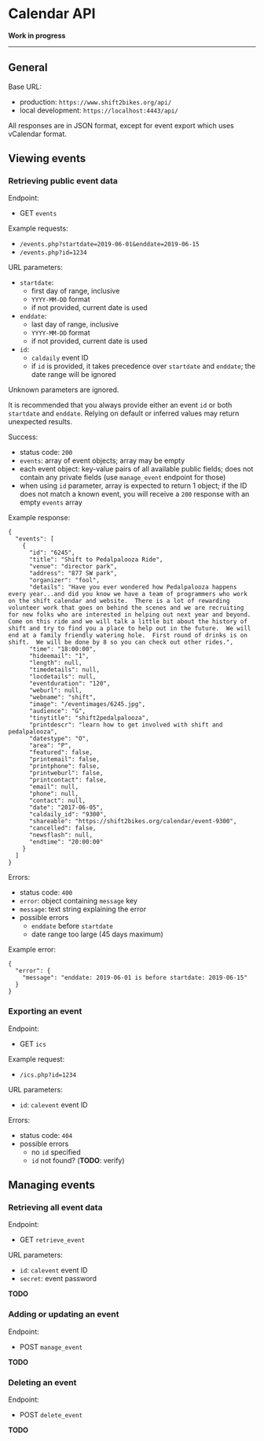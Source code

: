 # Calendar API

**Work in progress**

----

## General

Base URL:
* production: `https://www.shift2bikes.org/api/`
* local development: `https://localhost:4443/api/`

All responses are in JSON format, except for event export which uses vCalendar format.

## Viewing events

### Retrieving public event data

Endpoint:
* GET `events`

Example requests:
* `/events.php?startdate=2019-06-01&enddate=2019-06-15`
* `/events.php?id=1234`

URL parameters:
* `startdate`:
  * first day of range, inclusive
  * `YYYY-MM-DD` format
  * if not provided, current date is used
* `enddate`:
  * last day of range, inclusive
  * `YYYY-MM-DD` format
  * if not provided, current date is used
* `id`:
  * `caldaily` event ID
  * if `id` is provided, it takes precedence over `startdate` and `enddate`; the date range will be ignored

Unknown parameters are ignored.

It is recommended that you always provide either an event `id` or both `startdate` and `enddate`. Relying on default or inferred values may return unexpected results.

Success:
* status code: `200`
* `events`: array of event objects; array may be empty
* each event object: key-value pairs of all available public fields; does not contain any private fields (use `manage_event` endpoint for those)
* when using `id` parameter, array is expected to return 1 object; if the ID does not match a known event, you will receive a `200` response with an empty `events` array

Example response:

    {
      "events": [
        {
          "id": "6245",
          "title": "Shift to Pedalpalooza Ride",
          "venue": "director park",
          "address": "877 SW park",
          "organizer": "fool",
          "details": "Have you ever wondered how Pedalpalooza happens every year...and did you know we have a team of programmers who work on the shift calendar and website.  There is a lot of rewarding volunteer work that goes on behind the scenes and we are recruiting for new folks who are interested in helping out next year and beyond.  Come on this ride and we will talk a little bit about the history of shift and try to find you a place to help out in the future.  We will end at a family friendly watering hole.  First round of drinks is on shift.  We will be done by 8 so you can check out other rides.",
          "time": "18:00:00",
          "hideemail": "1",
          "length": null,
          "timedetails": null,
          "locdetails": null,
          "eventduration": "120",
          "weburl": null,
          "webname": "shift",
          "image": "/eventimages/6245.jpg",
          "audience": "G",
          "tinytitle": "shift2pedalpalooza",
          "printdescr": "learn how to get involved with shift and pedalpalooza",
          "datestype": "O",
          "area": "P",
          "featured": false,
          "printemail": false,
          "printphone": false,
          "printweburl": false,
          "printcontact": false,
          "email": null,
          "phone": null,
          "contact": null,
          "date": "2017-06-05",
          "caldaily_id": "9300",
          "shareable": "https://shift2bikes.org/calendar/event-9300",
          "cancelled": false,
          "newsflash": null,
          "endtime": "20:00:00"
        }
      ]
    }

Errors:
* status code: `400`
* `error`: object containing `message` key
* `message`: text string explaining the error
* possible errors
  * `enddate` before `startdate`
  * date range too large (45 days maximum)

Example error:

    {
      "error": {
        "message": "enddate: 2019-06-01 is before startdate: 2019-06-15"
      }
    }


### Exporting an event

Endpoint:
* GET `ics`

Example request:
* `/ics.php?id=1234`

URL parameters:
* `id`: `calevent` event ID

Errors:
* status code: `404`
* possible errors
  * no `id` specified
  * `id` not found? (**TODO**: verify)


## Managing events

### Retrieving all event data

Endpoint:
* GET `retrieve_event`

URL parameters:
* `id`: `calevent` event ID
* `secret`: event password

**TODO**


### Adding or updating an event

Endpoint:
* POST `manage_event`

**TODO**


### Deleting an event

Endpoint:
* POST `delete_event`

**TODO**

